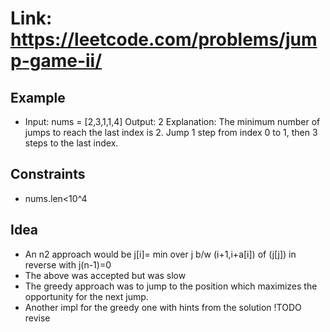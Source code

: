 # Link: <https://leetcode.com/problems/jump-game-ii/>

## Example

- Input: nums = [2,3,1,1,4]
Output: 2
Explanation: The minimum number of jumps to reach the last index is 2. Jump 1 step from index 0 to 1, then 3 steps to the last index.

## Constraints

- nums.len<10^4 

## Idea

- An n2 approach would be j[i]= min over j b/w (i+1,i+a[i]) of (j[j]) in reverse with j(n-1)=0
- The above was accepted but was slow
- The greedy approach was to jump to the position which maximizes the opportunity for the next jump.
- Another impl for the greedy one with hints from the solution !TODO revise


